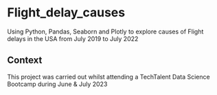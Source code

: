 # Flight_delay_causes
Using Python, Pandas, Seaborn and Plotly to explore causes of Flight delays in the USA from July 2019 to July 2022


## Context 
This project was carried out whilst attending a TechTalent Data Science Bootcamp during June & July 2023 
